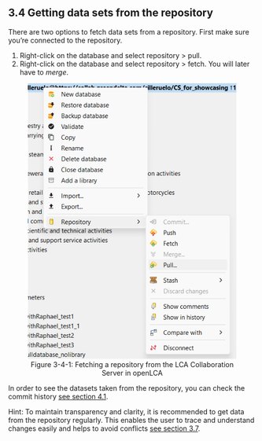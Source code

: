 <style>
    /* initialise the counter */
    body { counter-reset: figureCounter;
    counter-reset: h1counter h2counter h3counter h4counter h5counter h6counter;
     }
    /* increment the counter for every instance of a figure even if it doesn't have a caption */
    figure { counter-increment: figureCounter; text-align: center}
    /* prepend the counter to the figcaption content */
    figure figcaption:before {
        content: "Figure 3-4-" counter(figureCounter) ": "
    }
    /* increment the counter for every instance of a table even if it doesn't have a caption */
    table { counter-increment: tableCounter; }
    /* prepend the counter to the figcaption content */
    caption:before {
        content: "Table 3-4-" counter(tableCounter) ": ";
    }
    /* create padding between table cells*/
    th, td {
        padding: 15px;
    }
</style>

<h2 id="header-3-4">3.4	Getting data sets from the repository </h2>

There are two options to fetch data sets from a repository. First make sure you’re connected to the repository. 

<ol>
<li>Right-click on the database and select repository > pull.</li>
<li>Right-click on the database and select repository > fetch. You will later have to <i>merge</i>.</li>
</ol>

<figure id="Figure 3-7">
	<img src="images/chapter_3/section_4/fetching_a_repository.png" alt="Image not available">
    <figcaption>Fetching a repository from the LCA Collaboration Server in openLCA</figcaption>
</figure>

In order to see the datasets taken from the repository, you can check the commit history [see section 4.1](./chapter_4_1.md).

Hint: To maintain transparency and clarity, it is recommended to get data from the repository regularly. This enables the user to trace and understand changes easily and helps to avoid conflicts [see section 3.7](./chapter_3_7.md).